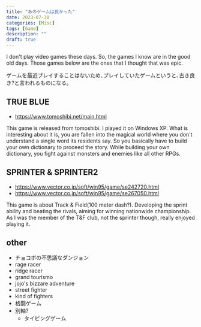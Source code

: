 ```yaml
---
title: "あのゲームは良かった"
date: 2023-07-30
categories: [Misc]
tags: [Game]
description: ""
draft: true
---
```


I don't play video games these days. 
So, the games I know are in the good old days.
Those games below are the ones that I thought that was epic. 

ゲームを最近プレイすることはないため､プレイしていたゲームというと､古き良き?と言われるものになる｡

## TRUE BLUE
- https://www.tomoshibi.net/main.html

This game is released from tomoshibi.
I played it on Windows XP.
What is interesting about it is, you are fallen into the magical world where you don't understand a single word its residents say.
So you basically have to build your own dictionary to proceed the story.
While building your own dictionary, you fight against monsters and enemies like all other RPGs.


## SPRINTER & SPRINTER2 
- https://www.vector.co.jp/soft/win95/game/se242720.html
- https://www.vector.co.jp/soft/win95/game/se267050.html

This game is about Track & Field(100 meter dash?).
Developing the sprint ability and beating the rivals, aiming for winning nationwide championship.
As I was the member of the T&F club, not the sprinter though, really enjoyed playing it.



## other
- チョコボの不思議なダンジョン
- rage racer
- ridge racer
- grand tourismo
- jojo's bizzare adventure
- street fighter
- kind of fighters
- 格闘ゲーム
- 別軸?
    - タイピングゲーム
